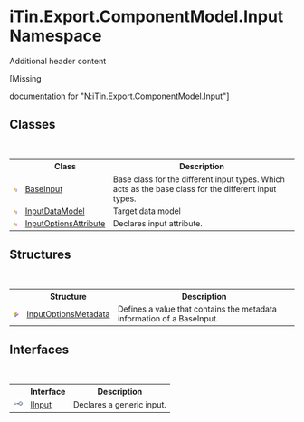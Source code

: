 # iTin.Export.ComponentModel.Input Namespace
Additional header content 

\[Missing <summary> documentation for "N:iTin.Export.ComponentModel.Input"\]


## Classes
&nbsp;<table><tr><th></th><th>Class</th><th>Description</th></tr><tr><td>![Public class](media/pubclass.gif "Public class")</td><td><a href="T_iTin_Export_ComponentModel_Input_BaseInput">BaseInput</a></td><td>
Base class for the different input types. Which acts as the base class for the different input types.</td></tr><tr><td>![Public class](media/pubclass.gif "Public class")</td><td><a href="T_iTin_Export_ComponentModel_Input_InputDataModel">InputDataModel</a></td><td>
Target data model</td></tr><tr><td>![Public class](media/pubclass.gif "Public class")</td><td><a href="T_iTin_Export_ComponentModel_Input_InputOptionsAttribute">InputOptionsAttribute</a></td><td>
Declares input attribute.</td></tr></table>

## Structures
&nbsp;<table><tr><th></th><th>Structure</th><th>Description</th></tr><tr><td>![Public structure](media/pubstructure.gif "Public structure")</td><td><a href="T_iTin_Export_ComponentModel_Input_InputOptionsMetadata">InputOptionsMetadata</a></td><td>
Defines a value that contains the metadata information of a BaseInput.</td></tr></table>

## Interfaces
&nbsp;<table><tr><th></th><th>Interface</th><th>Description</th></tr><tr><td>![Public interface](media/pubinterface.gif "Public interface")</td><td><a href="T_iTin_Export_ComponentModel_Input_IInput">IInput</a></td><td>
Declares a generic input.</td></tr></table>&nbsp;

